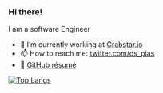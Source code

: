 <!-- **dspias/dspias** is a ✨ _special_ ✨ repository because its `README.md` (this file) appears on your GitHub profile. -->
### Hi there!
I am a software Engineer

- 🔭 I’m currently working at [Grabstar.io](https://grabstar.io/)
- 📫 How to reach me: [twitter.com/ds_pias](https://twitter.com/ds_pias)
- 💼 [GitHub résumé](https://resume.github.io/?dspias)
<!-- - 🌱 I’m currently learning []
- 👯 I’m looking to collaborate on ...
- 🤔 I’m looking for help with ...
- 💬 Ask me about ... -->
[![Top Langs](https://github-readme-stats.vercel.app/api/top-langs/?username=dspias&layout=compact&hide=css,html,shaderlab,glsl,hlsl,makefile&langs_count=8)](https://github.com/anuraghazra/github-readme-stats)